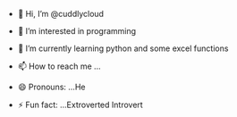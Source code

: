 - 👋 Hi, I’m @cuddlycloud
- 👀 I’m interested in programming
- 🌱 I’m currently learning python and some excel functions

- 📫 How to reach me ...
- 😄 Pronouns: ...He
- ⚡ Fun fact: ...Extroverted Introvert

<!---
cuddlycloud/cuddlycloud is a ✨ special ✨ repository because its `README.md` (this file) appears on your GitHub profile.
You can click the Preview link to take a look at your changes.
--->
